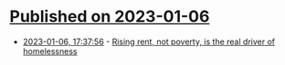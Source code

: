 # [Published on 2023-01-06](index.md)

* [2023-01-06, 17:37:56](https://news.ycombinator.com/item?id=34278005) - [Rising rent, not poverty, is the real driver of homelessness](https://www.kcrw.com/news/shows/press-play-with-madeleine-brand/house-speaker-rain-homeless-film-reviews/housing)
